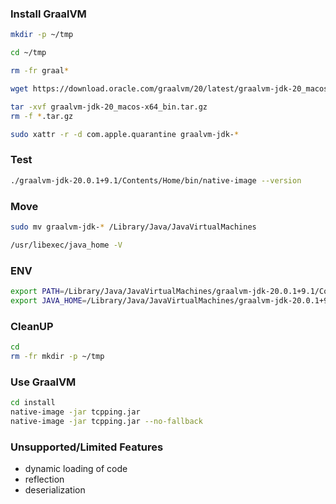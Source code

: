 ### Install GraalVM

```bash
mkdir -p ~/tmp

cd ~/tmp

rm -fr graal*

wget https://download.oracle.com/graalvm/20/latest/graalvm-jdk-20_macos-x64_bin.tar.gz

tar -xvf graalvm-jdk-20_macos-x64_bin.tar.gz
rm -f *.tar.gz

sudo xattr -r -d com.apple.quarantine graalvm-jdk-*
```

### Test

```bash
./graalvm-jdk-20.0.1+9.1/Contents/Home/bin/native-image --version
```

### Move

```bash
sudo mv graalvm-jdk-* /Library/Java/JavaVirtualMachines

/usr/libexec/java_home -V
```

### ENV

```bash
export PATH=/Library/Java/JavaVirtualMachines/graalvm-jdk-20.0.1+9.1/Contents/Home/bin:$PATH
export JAVA_HOME=/Library/Java/JavaVirtualMachines/graalvm-jdk-20.0.1+9.1/Contents/Home
```

### CleanUP

```bash
cd
rm -fr mkdir -p ~/tmp
```

### Use GraalVM

```bash
cd install
native-image -jar tcpping.jar
native-image -jar tcpping.jar --no-fallback
```

### Unsupported/Limited Features

-   dynamic loading of code
-   reflection
-   deserialization
